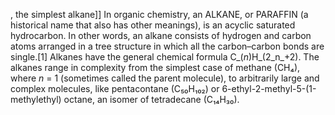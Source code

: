 , the simplest alkane]] In organic chemistry, an ALKANE, or PARAFFIN (a historical name that also has other meanings), is an acyclic saturated hydrocarbon. In other words, an alkane consists of hydrogen and carbon atoms arranged in a tree structure in which all the carbon–carbon bonds are single.[1] Alkanes have the general chemical formula C_(_n_)H_(2_n_+2). The alkanes range in complexity from the simplest case of methane (CH₄), where _n_ = 1 (sometimes called the parent molecule), to arbitrarily large and complex molecules, like pentacontane (C₅₀H₁₀₂) or 6-ethyl-2-methyl-5-(1-methylethyl) octane, an isomer of tetradecane (C₁₄H₃₀).
